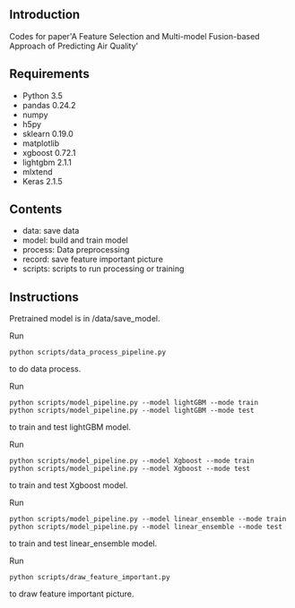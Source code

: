 Introduction
------------
Codes for paper'A Feature Selection and Multi-model Fusion-based Approach of Predicting Air Quality'

Requirements
------------
- Python 3.5
- pandas 0.24.2
- numpy 
- h5py 
- sklearn 0.19.0
- matplotlib 
- xgboost 0.72.1
- lightgbm 2.1.1
- mlxtend 
- Keras 2.1.5

Contents
------------
- data: save data
- model: build and train model 
- process: Data preprocessing
- record: save feature important picture
- scripts: scripts to run processing or training

Instructions
------------
Pretrained model is in /data/save_model.

Run
```
python scripts/data_process_pipeline.py
```
to do data process.

Run
```
python scripts/model_pipeline.py --model lightGBM --mode train
python scripts/model_pipeline.py --model lightGBM --mode test
```
to train and test lightGBM model.

Run
```
python scripts/model_pipeline.py --model Xgboost --mode train
python scripts/model_pipeline.py --model Xgboost --mode test
```
to train and test Xgboost model.

Run
```
python scripts/model_pipeline.py --model linear_ensemble --mode train
python scripts/model_pipeline.py --model linear_ensemble --mode test
```
to train and test linear_ensemble model.


Run
```
python scripts/draw_feature_important.py
```
to draw feature important picture.


